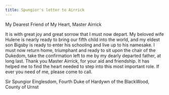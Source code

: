 ```yaml
---
title: Spungior's letter to Airrick
---
```


 My Dearest Friend of My Heart, Master Airrick

 It is with great joy and great sorrow that I must now depart. My beloved wife Hulene is nearly ready to bring our fifth child into the world, and my eldest son Bigsby is ready to enter his schooling and live up to his namesake. I must now return home, triumphant and ready to sit upon the chair of the Dukedom, take the confirmation left to me by my dearly departed father, at long last.  Thank you Master Airrick, for your aid and friendship. It has helped me to find the heart needed to step into this most important role. If ever you need of me, please come to call. 

Sir Spungior Einglesdom, Fourth Duke of Hardywn of the BlackWood, County of Urnst